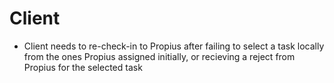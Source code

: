 # Client

- Client needs to re-check-in to Propius after failing to select a task locally from the ones Propius assigned initially, or recieving a reject from Propius for the selected task 